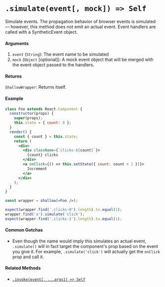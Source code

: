 # `.simulate(event[, mock]) => Self`

Simulate events. The propagation behavior of browser events is simulated — however,
this method does not emit an actual event. Event handlers are called with a SyntheticEvent object.


#### Arguments

1. `event` (`String`): The event name to be simulated
2. `mock` (`Object` [optional]): A mock event object that will be merged with the event
object passed to the handlers.



#### Returns

`ShallowWrapper`: Returns itself.



#### Example

```jsx
class Foo extends React.Component {
  constructor(props) {
    super(props);
    this.state = { count: 0 };
  }
  render() {
    const { count } = this.state;
    return (
      <div>
        <div className={`clicks-${count}`}>
          {count} clicks
        </div>
        <a onClick={() => this.setState({ count: count + 1 })}>
          Increment
        </a>
      </div>
    );
  }
}

const wrapper = shallow(<Foo />);

expect(wrapper.find('.clicks-0').length).to.equal(1);
wrapper.find('a').simulate('click');
expect(wrapper.find('.clicks-1').length).to.equal(1);
```


#### Common Gotchas

- Even though the name would imply this simulates an actual event, `.simulate()` will in fact
target the component's prop based on the event you give it. For example, `.simulate('click')` will
actually get the `onClick` prop and call it.

#### Related Methods

- [`.invoke(event[, ...args]) => Self`](invoke.md)
